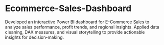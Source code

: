 # Ecommerce-Sales-Dashboard
Developed an interactive Power BI dashboard for E-Commerce Sales to analyze sales performance, profit trends, and regional insights. Applied data cleaning, DAX measures, and visual storytelling to provide actionable insights for decision-making.
